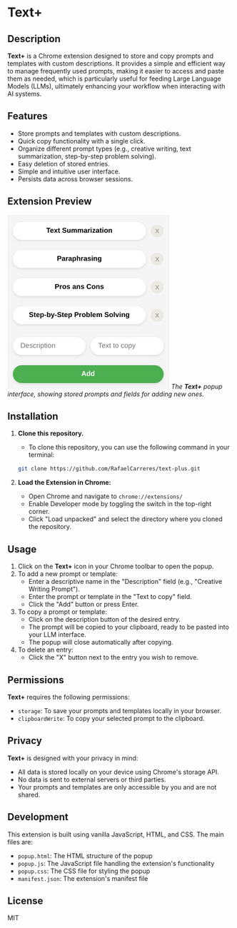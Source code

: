 # Text+

## Description
**Text+** is a Chrome extension designed to store and copy prompts and templates with custom descriptions. It provides a simple and efficient way to manage frequently used prompts, making it easier to access and paste them as needed, which is particularly useful for feeding Large Language Models (LLMs), ultimately enhancing your workflow when interacting with AI systems.

## Features
- Store prompts and templates with custom descriptions.
- Quick copy functionality with a single click.
- Organize different prompt types (e.g., creative writing, text summarization, step-by-step problem solving).
- Easy deletion of stored entries.
- Simple and intuitive user interface.
- Persists data across browser sessions.

## Extension Preview
![Text+ Extension Interface](popup.png)
*The **Text+** popup interface, showing stored prompts and fields for adding new ones.*

## Installation
1. **Clone this repository.**
   - To clone this repository, you can use the following command in your terminal:

    ```bash
    git clone https://github.com/RafaelCarreres/text-plus.git
    ```
2. **Load the Extension in Chrome:**

    - Open Chrome and navigate to ```chrome://extensions/```
    - Enable Developer mode by toggling the switch in the top-right corner.
    - Click "Load unpacked" and select the directory where you cloned the repository.

## Usage
1. Click on the **Text+** icon in your Chrome toolbar to open the popup.
2. To add a new prompt or template:
   - Enter a descriptive name in the "Description" field (e.g., "Creative Writing Prompt").
   - Enter the prompt or template in the "Text to copy" field.
   - Click the "Add" button or press Enter.
3. To copy a prompt or template:
   - Click on the description button of the desired entry.
   - The prompt will be copied to your clipboard, ready to be pasted into your LLM interface.
   - The popup will close automatically after copying.
4. To delete an entry:
   - Click the "X" button next to the entry you wish to remove.

## Permissions
**Text+** requires the following permissions:
- `storage`: To save your prompts and templates locally in your browser.
- `clipboardWrite`: To copy your selected prompt to the clipboard.

## Privacy
**Text+** is designed with your privacy in mind:
- All data is stored locally on your device using Chrome's storage API.
- No data is sent to external servers or third parties.
- Your prompts and templates are only accessible by you and are not shared.

## Development
This extension is built using vanilla JavaScript, HTML, and CSS. The main files are:
- `popup.html`: The HTML structure of the popup
- `popup.js`: The JavaScript file handling the extension's functionality
- `popup.css`: The CSS file for styling the popup
- `manifest.json`: The extension's manifest file

## License
MIT
